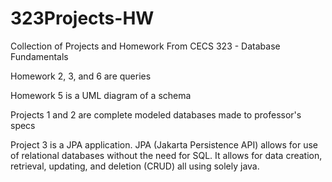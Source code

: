 # 323Projects-HW
Collection of Projects and Homework From CECS 323 - Database Fundamentals

Homework 2, 3, and 6 are queries

Homework 5 is a UML diagram of a schema

Projects 1 and 2 are complete modeled databases made to professor's specs

Project 3 is a JPA application. JPA (Jakarta Persistence API) allows for use of relational databases without the need for SQL. 
It allows for data creation, retrieval, updating, and deletion (CRUD) all using solely java. 
